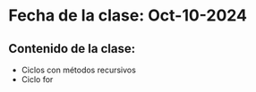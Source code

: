# Fecha de la clase: Oct-10-2024

## Contenido de la clase:

- Ciclos con métodos recursivos
- Ciclo for